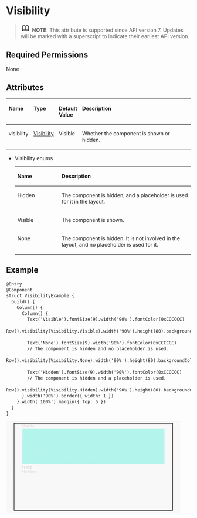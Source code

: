 # Visibility<a name="EN-US_TOPIC_0000001192755134"></a>

>![](../../public_sys-resources/icon-note.gif) **NOTE:** 
>This attribute is supported since API version 7. Updates will be marked with a superscript to indicate their earliest API version.

## Required Permissions<a name="section781125411508"></a>

None

## Attributes<a name="section6820191711316"></a>

<a name="table3856mcpsimp"></a>
<table><thead align="left"><tr id="row3864mcpsimp"><th class="cellrowborder" valign="top" width="12.088791120887912%" id="mcps1.1.5.1.1"><p id="p3866mcpsimp"><a name="p3866mcpsimp"></a><a name="p3866mcpsimp"></a>Name</p>
</th>
<th class="cellrowborder" valign="top" width="13.18868113188681%" id="mcps1.1.5.1.2"><p id="p3868mcpsimp"><a name="p3868mcpsimp"></a><a name="p3868mcpsimp"></a>Type</p>
</th>
<th class="cellrowborder" valign="top" width="10.988901109889012%" id="mcps1.1.5.1.3"><p id="p3870mcpsimp"><a name="p3870mcpsimp"></a><a name="p3870mcpsimp"></a>Default Value</p>
</th>
<th class="cellrowborder" valign="top" width="63.73362663733626%" id="mcps1.1.5.1.4"><p id="p3874mcpsimp"><a name="p3874mcpsimp"></a><a name="p3874mcpsimp"></a>Description</p>
</th>
</tr>
</thead>
<tbody><tr id="row3875mcpsimp"><td class="cellrowborder" valign="top" width="12.088791120887912%" headers="mcps1.1.5.1.1 "><p id="p3877mcpsimp"><a name="p3877mcpsimp"></a><a name="p3877mcpsimp"></a>visibility</p>
</td>
<td class="cellrowborder" valign="top" width="13.18868113188681%" headers="mcps1.1.5.1.2 "><p id="p3879mcpsimp"><a name="p3879mcpsimp"></a><a name="p3879mcpsimp"></a><a href="#li1521155325910">Visibility</a></p>
</td>
<td class="cellrowborder" valign="top" width="10.988901109889012%" headers="mcps1.1.5.1.3 "><p id="p3881mcpsimp"><a name="p3881mcpsimp"></a><a name="p3881mcpsimp"></a>Visible</p>
</td>
<td class="cellrowborder" valign="top" width="63.73362663733626%" headers="mcps1.1.5.1.4 "><p id="p3885mcpsimp"><a name="p3885mcpsimp"></a><a name="p3885mcpsimp"></a>Whether the component is shown or hidden.</p>
</td>
</tr>
</tbody>
</table>

-   <a name="li1521155325910"></a>Visibility enums

    <a name="table3452114216394"></a>
    <table><thead align="left"><tr id="row245219426397"><th class="cellrowborder" valign="top" width="25.2%" id="mcps1.1.3.1.1"><p id="p545244283914"><a name="p545244283914"></a><a name="p545244283914"></a>Name</p>
    </th>
    <th class="cellrowborder" valign="top" width="74.8%" id="mcps1.1.3.1.2"><p id="p2452114203917"><a name="p2452114203917"></a><a name="p2452114203917"></a>Description</p>
    </th>
    </tr>
    </thead>
    <tbody><tr id="row6452144218390"><td class="cellrowborder" valign="top" width="25.2%" headers="mcps1.1.3.1.1 "><p id="p34529427398"><a name="p34529427398"></a><a name="p34529427398"></a>Hidden</p>
    </td>
    <td class="cellrowborder" valign="top" width="74.8%" headers="mcps1.1.3.1.2 "><p id="p1245211421393"><a name="p1245211421393"></a><a name="p1245211421393"></a>The component is hidden, and a placeholder is used for it in the layout.</p>
    </td>
    </tr>
    <tr id="row12452184217398"><td class="cellrowborder" valign="top" width="25.2%" headers="mcps1.1.3.1.1 "><p id="p54523425398"><a name="p54523425398"></a><a name="p54523425398"></a>Visible</p>
    </td>
    <td class="cellrowborder" valign="top" width="74.8%" headers="mcps1.1.3.1.2 "><p id="p745215426391"><a name="p745215426391"></a><a name="p745215426391"></a>The component is shown.</p>
    </td>
    </tr>
    <tr id="row9452134213392"><td class="cellrowborder" valign="top" width="25.2%" headers="mcps1.1.3.1.1 "><p id="p510719111403"><a name="p510719111403"></a><a name="p510719111403"></a>None</p>
    </td>
    <td class="cellrowborder" valign="top" width="74.8%" headers="mcps1.1.3.1.2 "><p id="p154533425394"><a name="p154533425394"></a><a name="p154533425394"></a>The component is hidden. It is not involved in the layout, and no placeholder is used for it.</p>
    </td>
    </tr>
    </tbody>
    </table>


## Example<a name="section4278134412416"></a>

```
@Entry
@Component
struct VisibilityExample {
  build() {
    Column() {
      Column() {
        Text('Visible').fontSize(9).width('90%').fontColor(0xCCCCCC)
        Row().visibility(Visibility.Visible).width('90%').height(80).backgroundColor(0xAFEEEE)

        Text('None').fontSize(9).width('90%').fontColor(0xCCCCCC)
        // The component is hidden and no placeholder is used.
        Row().visibility(Visibility.None).width('90%').height(80).backgroundColor(0xAFEEEE)

        Text('Hidden').fontSize(9).width('90%').fontColor(0xCCCCCC)
        // The component is hidden and a placeholder is used.
        Row().visibility(Visibility.Hidden).width('90%').height(80).backgroundColor(0xAFEEEE)
      }.width('90%').border({ width: 1 })
    }.width('100%').margin({ top: 5 })
  }
}
```

![](figures/visibility.gif)

